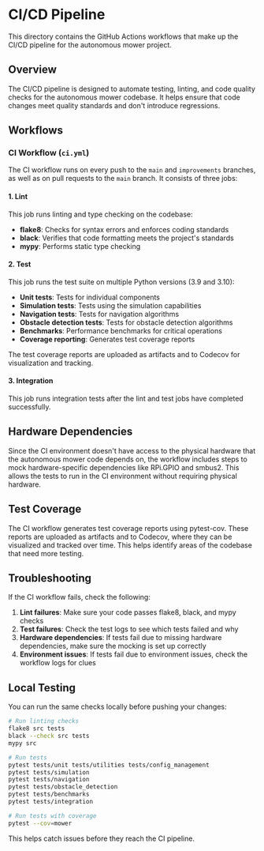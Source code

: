 # CI/CD Pipeline

This directory contains the GitHub Actions workflows that make up the CI/CD pipeline for the autonomous mower project.

## Overview

The CI/CD pipeline is designed to automate testing, linting, and code quality checks for the autonomous mower codebase. It helps ensure that code changes meet quality standards and don't introduce regressions.

## Workflows

### CI Workflow (`ci.yml`)

The CI workflow runs on every push to the `main` and `improvements` branches, as well as on pull requests to the `main` branch. It consists of three jobs:

#### 1. Lint

This job runs linting and type checking on the codebase:
- **flake8**: Checks for syntax errors and enforces coding standards
- **black**: Verifies that code formatting meets the project's standards
- **mypy**: Performs static type checking

#### 2. Test

This job runs the test suite on multiple Python versions (3.9 and 3.10):
- **Unit tests**: Tests for individual components
- **Simulation tests**: Tests using the simulation capabilities
- **Navigation tests**: Tests for navigation algorithms
- **Obstacle detection tests**: Tests for obstacle detection algorithms
- **Benchmarks**: Performance benchmarks for critical operations
- **Coverage reporting**: Generates test coverage reports

The test coverage reports are uploaded as artifacts and to Codecov for visualization and tracking.

#### 3. Integration

This job runs integration tests after the lint and test jobs have completed successfully.

## Hardware Dependencies

Since the CI environment doesn't have access to the physical hardware that the autonomous mower code depends on, the workflow includes steps to mock hardware-specific dependencies like RPi.GPIO and smbus2. This allows the tests to run in the CI environment without requiring physical hardware.

## Test Coverage

The CI workflow generates test coverage reports using pytest-cov. These reports are uploaded as artifacts and to Codecov, where they can be visualized and tracked over time. This helps identify areas of the codebase that need more testing.

## Troubleshooting

If the CI workflow fails, check the following:

1. **Lint failures**: Make sure your code passes flake8, black, and mypy checks
2. **Test failures**: Check the test logs to see which tests failed and why
3. **Hardware dependencies**: If tests fail due to missing hardware dependencies, make sure the mocking is set up correctly
4. **Environment issues**: If tests fail due to environment issues, check the workflow logs for clues

## Local Testing

You can run the same checks locally before pushing your changes:

```bash
# Run linting checks
flake8 src tests
black --check src tests
mypy src

# Run tests
pytest tests/unit tests/utilities tests/config_management
pytest tests/simulation
pytest tests/navigation
pytest tests/obstacle_detection
pytest tests/benchmarks
pytest tests/integration

# Run tests with coverage
pytest --cov=mower
```

This helps catch issues before they reach the CI pipeline.
